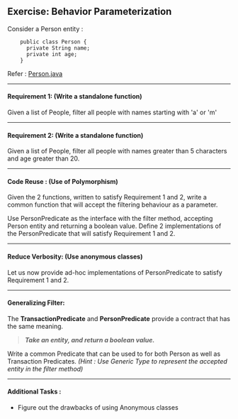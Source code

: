 ## Exercise: Behavior Parameterization

Consider a Person entity :
````
    public class Person {
      private String name;
      private int age;
    }
````
Refer : [Person.java](https://github.com/MyronRogtao/java8features/blob/master/src/main/java/my/tutorials/behaviorparameterization/model/Person.java)

___
#### Requirement 1: (Write a standalone function)
  Given a list of People, filter all people with names starting with 'a' or 'm'

___
#### Requirement 2: (Write a standalone function)
  Given a list of People, filter all people with names greater than 5 characters and age greater than 20.

___
#### Code Reuse : (Use of Polymorphism)
  Given the 2 functions, written to satisfy Requirement 1 and 2, write a common function that will accept the filtering behaviour as a parameter.

  Use PersonPredicate as the interface with the filter method, accepting Person entity and returning a boolean value.
  Define 2 implementations of the PersonPredicate that will satisfy Requirement 1 and 2.

___
#### Reduce Verbosity: (Use anonymous classes)
  Let us now provide ad-hoc implementations of PersonPredicate to satisfy Requirement 1 and 2.

___
#### Generalizing Filter:
The **TransactionPredicate** and **PersonPredicate** provide a contract that has the same meaning.

 > **_Take an entity, and return a boolean value._**

Write a common Predicate that can be used to for both Person as well as Transaction Predicates.
_(Hint : Use Generic Type to represent the accepted entity in the filter method)_

___
#### Additional Tasks :
* Figure out the drawbacks of using Anonymous classes